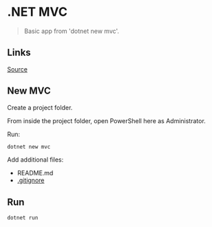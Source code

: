 # .NET MVC

> Basic app from 'dotnet new mvc'.

## Links

[Source](https://github.com/profcase/dotnet-mvc)

## New MVC

Create a project folder.

From inside the project folder, open PowerShell here as Administrator.

Run:

```PowerShell
dotnet new mvc
```

Add additional files:

- README.md
- [.gitignore](https://github.com/github/gitignore/blob/master/VisualStudio.gitignore)

## Run

```PowerShell
dotnet run
```